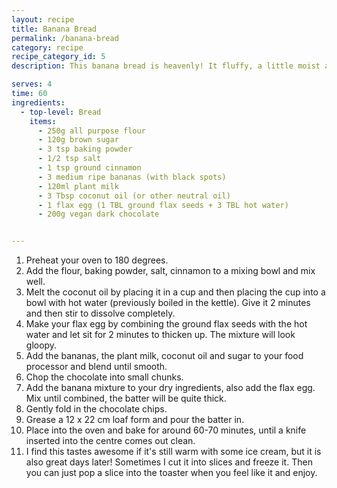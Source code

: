 ```yaml
---
layout: recipe
title: Banana Bread
permalink: /banana-bread
category: recipe
recipe_category_id: 5
description: This banana bread is heavenly! It fluffy, a little moist and tastes so indulgent. It's a great after dinner treat (with some cheeky nice cream or actual ice cream if you're feeling extra fancy) or tastes great with some afternoon tea. I've taken this to many barbecues and everyone has loved it so far.

serves: 4
time: 60
ingredients:
  - top-level: Bread
    items:
      - 250g all purpose flour
      - 120g brown sugar
      - 3 tsp baking powder
      - 1/2 tsp salt
      - 1 tsp ground cinnamon
      - 3 medium ripe bananas (with black spots)
      - 120ml plant milk
      - 3 Tbsp coconut oil (or other neutral oil)
      - 1 flax egg (1 TBL ground flax seeds + 3 TBL hot water)
      - 200g vegan dark chocolate


---
```

1.	Preheat your oven to 180 degrees.
2.	Add the flour, baking powder, salt, cinnamon to a mixing bowl and mix well.
3.	Melt the coconut oil by placing it in a cup and then placing the cup into a bowl with hot water (previously boiled in the kettle). Give it 2 minutes and then stir to dissolve completely.
4.	Make your flax egg by combining the ground flax seeds with the hot water and let sit for 2 minutes to thicken up. The mixture will look gloopy.
5.	Add the bananas, the plant milk, coconut oil and sugar to your food processor and blend until smooth.
6.	Chop the chocolate into small chunks.
7.	Add the banana mixture to your dry ingredients, also add the flax egg. Mix until combined, the batter will be quite thick.
8.	Gently fold in the chocolate chips.
9.	Grease a 12 x 22 cm loaf form and pour the batter in.
10.	Place into the oven and bake for around 60-70 minutes, until a knife inserted into the centre comes out clean.
11.	I find this tastes awesome if it's still warm with some ice cream, but it is also great days later!
Sometimes I cut it into slices and freeze it. Then you can just pop a slice into the toaster when you feel like it and enjoy.
